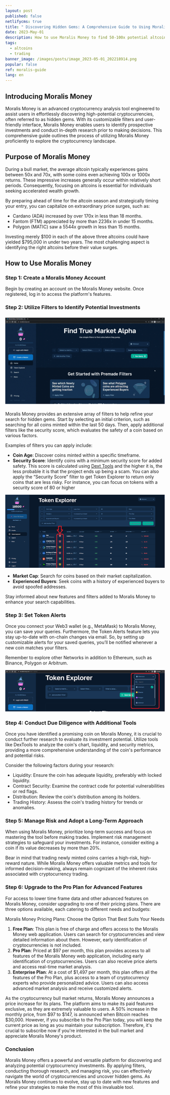 ```yaml
---
layout: post
published: false
netlifycms: true
title: " Discovering Hidden Gems: A Comprehensive Guide to Using Moralis Money"
date: 2023-May-01
description: How to use Moralis Money to find 50-100x potential altcoins
tags:
  - altcoins
  - trading
banner_image: /images/posts/image_2023-05-01_202218914.png
popular: false
ref: moralis-guide
lang: en
---
```

## Introducing Moralis Money

Moralis Money is an advanced cryptocurrency analysis tool engineered to assist users in effortlessly discovering high-potential cryptocurrencies, often referred to as hidden gems. With its customizable filters and user-friendly interface, Moralis Money enables users to identify prospective investments and conduct in-depth research prior to making decisions. This comprehensive guide outlines the process of utilizing Moralis Money proficiently to explore the cryptocurrency landscape.

## Purpose of Moralis Money

During a bull market, the average altcoin typically experiences gains between 50x and 70x, with some coins even achieving 100x or 1000x returns. These impressive increases generally occur within relatively short periods. Consequently, focusing on altcoins is essential for individuals seeking accelerated wealth growth.

By preparing ahead of time for the altcoin season and strategically timing your entry, you can capitalize on extraordinary price surges, such as:

* Cardano (ADA) increased by over 170x in less than 18 months.
* Fantom (FTM) appreciated by more than 2236x in under 15 months.
* Polygon (MATIC) saw a 5544x growth in less than 15 months.

Investing merely $100 in each of the above three altcoins could have yielded $795,000 in under two years. The most challenging aspect is identifying the right altcoins before their value surges.

## How to Use Moralis Money

### Step 1: Create a Moralis Money Account

Begin by creating an account on the Moralis Money website. Once registered, log in to access the platform's features.

### Step 2: Utilize Filters to Identify Potential Investments

![Apply a pre-made filter](/images/posts/image_2023-05-01_203911485.png "Apply a pre-made filter")

Moralis Money provides an extensive array of filters to help refine your search for hidden gems. Start by selecting an initial criterion, such as searching for all coins minted within the last 50 days. Then, apply additional filters like the security score, which evaluates the safety of a coin based on various factors.

Examples of filters you can apply include:

* **Coin Age**: Discover coins minted within a specific timeframe.
* **Security Score**: Identify coins with a minimum security score for added safety. This score is calculated using [Dext Tools](https://dextools.medium.com/comments-and-tips-about-dext-score-7f6cfd628ee2) and the higher it is, the less probable it is that the project ends up being a scam. You can also apply the “Security Score” filter to get Token Explorer to return only coins that are less risky. For instance, you can focus on tokens with a security score of 80 or higher

![Dext Score](/images/posts/image_2023-05-01_203840667.png "Dext Score")

* **Market Cap**: Search for coins based on their market capitalization.
* **Experienced Buyers**: Seek coins with a history of experienced buyers to avoid spoofed addresses.

Stay informed about new features and filters added to Moralis Money to enhance your search capabilities.

### S﻿tep 3: Set Token Alerts

Once you connect your Web3 wallet (e.g., MetaMask) to Moralis Money, you can save your queries. Furthermore, the Token Alerts feature lets you stay up-to-date with on-chain changes via email. So, by setting up customizable alerts for your saved queries, you’ll be notified whenever a new coin matches your filters.

R﻿emember to explore other Networks in addition to Ethereum, such as Binance, Polygon or Arbitrum.

![](/images/posts/image_2023-05-01_204307345.png)

### Step 4: Conduct Due Diligence with Additional Tools

Once you have identified a promising coin on Moralis Money, it is crucial to conduct further research to evaluate its investment potential. Utilize tools like DexTools to analyze the coin's chart, liquidity, and security metrics, providing a more comprehensive understanding of the coin's performance and potential risks.

Consider the following factors during your research:

* Liquidity: Ensure the coin has adequate liquidity, preferably with locked liquidity.
* Contract Security: Examine the contract code for potential vulnerabilities or red flags.
* Distribution: Review the coin's distribution among its holders.
* Trading History: Assess the coin's trading history for trends or anomalies.

### Step 5: Manage Risk and Adopt a Long-Term Approach

When using Moralis Money, prioritize long-term success and focus on mastering the tool before making trades. Implement risk management strategies to safeguard your investments. For instance, consider exiting a coin if its value decreases by more than 20%.

Bear in mind that trading newly minted coins carries a high-risk, high-reward nature. While Moralis Money offers valuable metrics and tools for informed decision-making, always remain cognizant of the inherent risks associated with cryptocurrency trading.

### Step 6: Upgrade to the Pro Plan for Advanced Features

For access to lower time frame data and other advanced features on Moralis Money, consider upgrading to one of their pricing plans. There are three options available, each catering to different needs and budgets:

Moralis Money Pricing Plans: Choose the Option That Best Suits Your Needs

1. **Free Plan**: This plan is free of charge and offers access to the Moralis Money web application. Users can search for cryptocurrencies and view detailed information about them. However, early identification of cryptocurrencies is not included.
2. **Pro Plan**: Priced at $97 per month, this plan provides access to all features of the Moralis Money web application, including early identification of cryptocurrencies. Users can also receive price alerts and access real-time market analysis.
3. **Enterprise Plan**: At a cost of $1,497 per month, this plan offers all the features of the Pro Plan, plus access to a team of cryptocurrency experts who provide personalized advice. Users can also access advanced market analysis and receive customized alerts.

As the cryptocurrency bull market returns, Moralis Money announces a price increase for its plans. The platform aims to make its paid features exclusive, as they are extremely valuable to users. A 50% increase in the monthly price, from $97 to $147, is announced when Bitcoin reaches $30,000. However, if you subscribe to the Pro Plan today, you will keep the current price as long as you maintain your subscription. Therefore, it's crucial to subscribe now if you're interested in the bull market and appreciate Moralis Money's product.

### Conclusion

Moralis Money offers a powerful and versatile platform for discovering and analyzing potential cryptocurrency investments. By applying filters, conducting thorough research, and managing risk, you can effectively navigate the world of cryptocurrencies and uncover hidden gems. As Moralis Money continues to evolve, stay up to date with new features and refine your strategies to make the most of this invaluable tool.